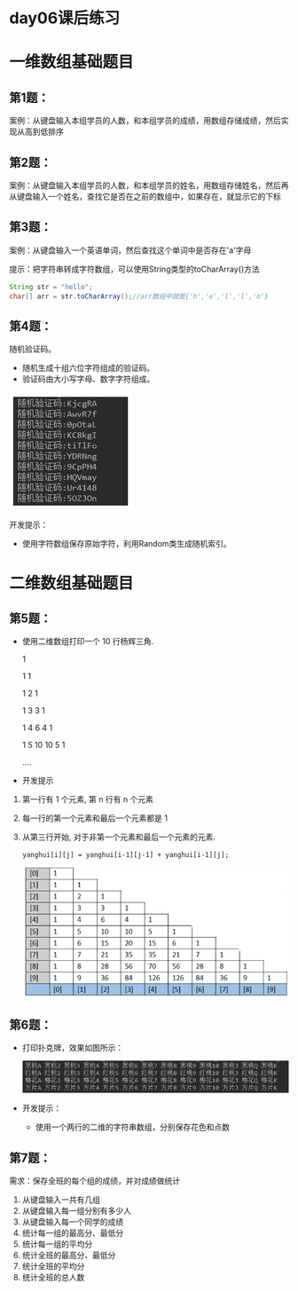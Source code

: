 # day06课后练习

# 一维数组基础题目

## 第1题：

案例：从键盘输入本组学员的人数，和本组学员的成绩，用数组存储成绩，然后实现从高到低排序



## 第2题：

案例：从键盘输入本组学员的人数，和本组学员的姓名，用数组存储姓名，然后再从键盘输入一个姓名，查找它是否在之前的数组中，如果存在，就显示它的下标



## 第3题：

案例：从键盘输入一个英语单词，然后查找这个单词中是否存在'a'字母

提示：把字符串转成字符数组，可以使用String类型的toCharArray()方法

```java
String str = "hello";
char[] arr = str.toCharArray();//arr数组中就是{'h','e','l','l','o'}
```



## 第4题：

随机验证码。

* 随机生成十组六位字符组成的验证码。
* 验证码由大小写字母、数字字符组成。

![1559037934272](imgs/1559037934272.png)

开发提示：

* 使用字符数组保存原始字符，利用Random类生成随机索引。

# 二维数组基础题目

## 第5题：

* 使用二维数组打印一个 10 行杨辉三角.

  1

  1 1

  1 2 1

  1 3 3  1

  1 4 6  4  1

  1 5 10 10 5 1

   ....

* 开发提示

1. 第一行有 1 个元素, 第 n 行有 n 个元素

2. 每一行的第一个元素和最后一个元素都是 1

3. 从第三行开始, 对于非第一个元素和最后一个元素的元素. 

   ```
   yanghui[i][j] = yanghui[i-1][j-1] + yanghui[i-1][j];
   ```

   ![1558397196775](imgs/1558397196775.png)

## 第6题：

   * 打印扑克牌，效果如图所示：

     ![](imgs/2.jpg)

   * 开发提示：

     * 使用一个两行的二维的字符串数组，分别保存花色和点数

## 第7题：

需求：保存全班的每个组的成绩，并对成绩做统计

1. 从键盘输入一共有几组
2. 从键盘输入每一组分别有多少人
3. 从键盘输入每一个同学的成绩
4. 统计每一组的最高分、最低分
5. 统计每一组的平均分
6. 统计全班的最高分、最低分
7. 统计全班的平均分
8. 统计全班的总人数